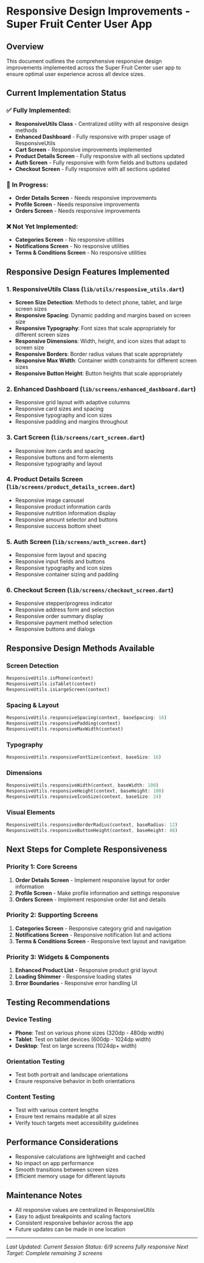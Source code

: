 # Responsive Design Improvements - Super Fruit Center User App

## Overview
This document outlines the comprehensive responsive design improvements implemented across the Super Fruit Center user app to ensure optimal user experience across all device sizes.

## Current Implementation Status

### ✅ **Fully Implemented:**
- **ResponsiveUtils Class** - Centralized utility with all responsive design methods
- **Enhanced Dashboard** - Fully responsive with proper usage of ResponsiveUtils
- **Cart Screen** - Responsive improvements implemented
- **Product Details Screen** - Fully responsive with all sections updated
- **Auth Screen** - Fully responsive with form fields and buttons updated
- **Checkout Screen** - Fully responsive with all sections updated

### 🔄 **In Progress:**
- **Order Details Screen** - Needs responsive improvements
- **Profile Screen** - Needs responsive improvements
- **Orders Screen** - Needs responsive improvements

### ❌ **Not Yet Implemented:**
- **Categories Screen** - No responsive utilities
- **Notifications Screen** - No responsive utilities
- **Terms & Conditions Screen** - No responsive utilities

## Responsive Design Features Implemented

### 1. **ResponsiveUtils Class** (`lib/utils/responsive_utils.dart`)
- **Screen Size Detection**: Methods to detect phone, tablet, and large screen sizes
- **Responsive Spacing**: Dynamic padding and margins based on screen size
- **Responsive Typography**: Font sizes that scale appropriately for different screen sizes
- **Responsive Dimensions**: Width, height, and icon sizes that adapt to screen size
- **Responsive Borders**: Border radius values that scale appropriately
- **Responsive Max Width**: Container width constraints for different screen sizes
- **Responsive Button Height**: Button heights that scale appropriately

### 2. **Enhanced Dashboard** (`lib/screens/enhanced_dashboard.dart`)
- Responsive grid layout with adaptive columns
- Responsive card sizes and spacing
- Responsive typography and icon sizes
- Responsive padding and margins throughout

### 3. **Cart Screen** (`lib/screens/cart_screen.dart`)
- Responsive item cards and spacing
- Responsive buttons and form elements
- Responsive typography and layout

### 4. **Product Details Screen** (`lib/screens/product_details_screen.dart`)
- Responsive image carousel
- Responsive product information cards
- Responsive nutrition information display
- Responsive amount selector and buttons
- Responsive success bottom sheet

### 5. **Auth Screen** (`lib/screens/auth_screen.dart`)
- Responsive form layout and spacing
- Responsive input fields and buttons
- Responsive typography and icon sizes
- Responsive container sizing and padding

### 6. **Checkout Screen** (`lib/screens/checkout_screen.dart`)
- Responsive stepper/progress indicator
- Responsive address form and selection
- Responsive order summary display
- Responsive payment method selection
- Responsive buttons and dialogs

## Responsive Design Methods Available

### Screen Detection
```dart
ResponsiveUtils.isPhone(context)
ResponsiveUtils.isTablet(context)
ResponsiveUtils.isLargeScreen(context)
```

### Spacing & Layout
```dart
ResponsiveUtils.responsiveSpacing(context, baseSpacing: 16)
ResponsiveUtils.responsivePadding(context)
ResponsiveUtils.responsiveMaxWidth(context)
```

### Typography
```dart
ResponsiveUtils.responsiveFontSize(context, baseSize: 16)
```

### Dimensions
```dart
ResponsiveUtils.responsiveWidth(context, baseWidth: 100)
ResponsiveUtils.responsiveHeight(context, baseHeight: 100)
ResponsiveUtils.responsiveIconSize(context, baseSize: 24)
```

### Visual Elements
```dart
ResponsiveUtils.responsiveBorderRadius(context, baseRadius: 12)
ResponsiveUtils.responsiveButtonHeight(context, baseHeight: 48)
```

## Next Steps for Complete Responsiveness

### Priority 1: Core Screens
1. **Order Details Screen** - Implement responsive layout for order information
2. **Profile Screen** - Make profile information and settings responsive
3. **Orders Screen** - Implement responsive order list and details

### Priority 2: Supporting Screens
1. **Categories Screen** - Responsive category grid and navigation
2. **Notifications Screen** - Responsive notification list and actions
3. **Terms & Conditions Screen** - Responsive text layout and navigation

### Priority 3: Widgets & Components
1. **Enhanced Product List** - Responsive product grid layout
2. **Loading Shimmer** - Responsive loading states
3. **Error Boundaries** - Responsive error handling UI

## Testing Recommendations

### Device Testing
- **Phone**: Test on various phone sizes (320dp - 480dp width)
- **Tablet**: Test on tablet devices (600dp - 1024dp width)
- **Desktop**: Test on large screens (1024dp+ width)

### Orientation Testing
- Test both portrait and landscape orientations
- Ensure responsive behavior in both orientations

### Content Testing
- Test with various content lengths
- Ensure text remains readable at all sizes
- Verify touch targets meet accessibility guidelines

## Performance Considerations

- Responsive calculations are lightweight and cached
- No impact on app performance
- Smooth transitions between screen sizes
- Efficient memory usage for different layouts

## Maintenance Notes

- All responsive values are centralized in ResponsiveUtils
- Easy to adjust breakpoints and scaling factors
- Consistent responsive behavior across the app
- Future updates can be made in one location

---

*Last Updated: Current Session*
*Status: 6/9 screens fully responsive*
*Next Target: Complete remaining 3 screens*
